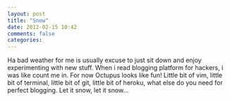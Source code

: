 ```yaml
---
layout: post
title: "Snow"
date: 2012-02-15 10:42
comments: false
categories: 
---
```

Ha bad weather for me is usually excuse to just sit down and enjoy experimenting with new stuff. When i read blogging platform for hackers, i was like count me in. For now Octupus looks like fun! Little bit of vim, little bit of terminal, little bit of git, little bit of heroku, what else do you need for perfect blogging. Let it snow, let it snow...
